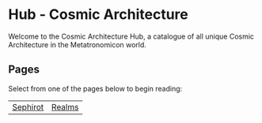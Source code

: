 # Hub - Cosmic Architecture

Welcome to the Cosmic Architecture Hub, a catalogue of all unique Cosmic Architecture in the Metatronomicon world.

## Pages

Select from one of the pages below to begin reading:

<table class="HubTable">
    <tr>
        <td>
        <a href="sephirot.html">Sephirot</a>
        </td>
        <td>
        <a href="realms.html">Realms</a>
        </td>
    </tr>
</table>
